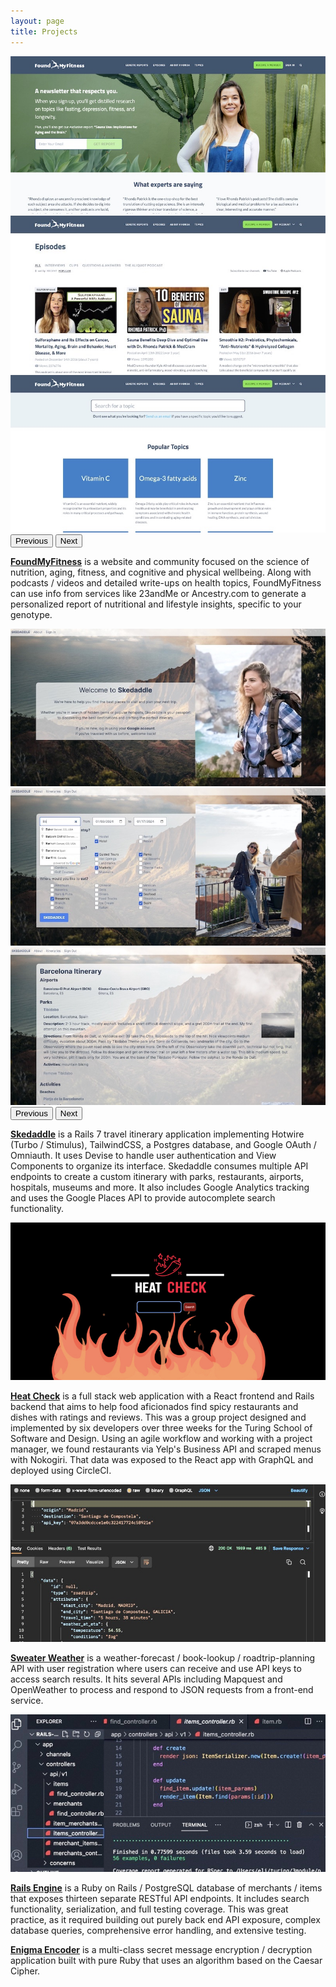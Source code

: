 ```yaml
---
layout: page
title: Projects
---
```


<div id="carouselFMF" class="carousel slide carousel-fade">
  <div class="carousel-inner">
    <div class="carousel-item active">
      <img src="/assets/images/projects/fmf.jpg" class="d-block w-100" alt="FoundMyFitness">
    </div>
    <div class="carousel-item">
      <img src="/assets/images/projects/episodes.jpg" class="d-block w-100" alt="Episodes">
    </div>
    <div class="carousel-item">
      <img src="/assets/images/projects/topics.jpg" class="d-block w-100" alt="Topics">
    </div>
  </div>
  <button class="carousel-control-prev" type="button" data-bs-target="#carouselFMF" data-bs-slide="prev">
    <span class="carousel-control-prev-icon" aria-hidden="true"></span>
    <span class="visually-hidden">Previous</span>
  </button>
  <button class="carousel-control-next" type="button" data-bs-target="#carouselFMF" data-bs-slide="next">
    <span class="carousel-control-next-icon" aria-hidden="true"></span>
    <span class="visually-hidden">Next</span>
  </button>
</div>

**[FoundMyFitness](https://www.foundmyfitness.com/)** is a website and community focused on the science of nutrition, aging, fitness, and cognitive and physical wellbeing. Along with podcasts / videos and detailed write-ups on health topics, FoundMyFitness can use info from services like 23andMe or Ancestry.com to generate a personalized report of nutritional and lifestyle insights, specific to your genotype.

<div id="carouselSkedaddle" class="carousel slide carousel-fade">
  <div class="carousel-inner">
    <div class="carousel-item active">
      <img src="/assets/images/projects/sked.jpg" class="d-block w-100" alt="Skedaddle">
    </div>
    <div class="carousel-item">
      <img src="/assets/images/projects/search.jpg" class="d-block w-100" alt="Search">
    </div>
    <div class="carousel-item">
      <img src="/assets/images/projects/barna.jpg" class="d-block w-100" alt="Itinerary">
    </div>
  </div>
  <button class="carousel-control-prev" type="button" data-bs-target="#carouselSkedaddle" data-bs-slide="prev">
    <span class="carousel-control-prev-icon" aria-hidden="true"></span>
    <span class="visually-hidden">Previous</span>
  </button>
  <button class="carousel-control-next" type="button" data-bs-target="#carouselSkedaddle" data-bs-slide="next">
    <span class="carousel-control-next-icon" aria-hidden="true"></span>
    <span class="visually-hidden">Next</span>
  </button>
</div>

**[Skedaddle](https://github.com/easachs/skedaddle)** is a Rails 7 travel itinerary application implementing Hotwire (Turbo / Stimulus), TailwindCSS, a Postgres database, and Google OAuth / Omniauth. It uses Devise to handle user authentication and View Components to organize its interface. Skedaddle consumes multiple API endpoints to create a custom itinerary with parks, restaurants, airports, hospitals, museums and more. It also includes Google Analytics tracking and uses the Google Places API to provide autocomplete search functionality.

<img src="/assets/images/projects/heat.jpg" class="d-block w-100" alt="Heat Check">

**[Heat Check](https://github.com/HeatChecc/Heat-Check-BE)** is a full stack web application with a React frontend and Rails backend that aims to help food aficionados find spicy restaurants and dishes with ratings and reviews. This was a group project designed and implemented by six developers over three weeks for the Turing School of Software and Design. Using an agile workflow and working with a project manager, we found restaurants via Yelp's Business API and scraped menus with Nokogiri. That data was exposed to the React app with GraphQL and deployed using CircleCI.

<img src="/assets/images/projects/sweat.jpg" class="d-block w-100" alt="Sweater Weather">

**[Sweater Weather](https://github.com/easachs/sweater-weather)** is a weather-forecast / book-lookup / roadtrip-planning API with user registration where users can receive and use API keys to access search results. It hits several APIs including Mapquest and OpenWeather to process and respond to JSON requests from a front-end service.

<img src="/assets/images/projects/rails.jpg" class="d-block w-100" alt="Rails Engine">

**[Rails Engine](https://github.com/easachs/rails-engine)** is a Ruby on Rails / PostgreSQL database of merchants / items that exposes thirteen separate RESTful API endpoints. It includes search functionality, serialization, and full testing coverage. This was great practice, as it required building out purely back end API exposure, complex database queries, comprehensive error handling, and extensive testing.

**[Enigma Encoder](https://github.com/easachs/enigma)** is a multi-class secret message encryption / decryption application built with pure Ruby that uses an algorithm based on the Caesar Cipher.
